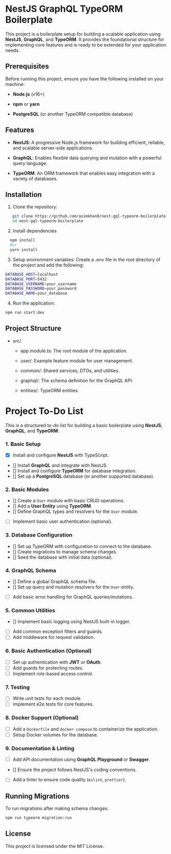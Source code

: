 NestJS GraphQL TypeORM Boilerplate
==================================

This project is a boilerplate setup for building a scalable application using **NestJS**, **GraphQL**, and **TypeORM**. It provides the foundational structure for implementing core features and is ready to be extended for your application needs.

Prerequisites
-------------

Before running this project, ensure you have the following installed on your machine:

*   **Node.js** (v16+)
    
*   **npm** or **yarn**
    
*   **PostgreSQL** (or another TypeORM compatible database)
    

Features
--------

*   **NestJS**: A progressive Node.js framework for building efficient, reliable, and scalable server-side applications.
    
*   **GraphQL**: Enables flexible data querying and mutation with a powerful query language.
    
*   **TypeORM**: An ORM framework that enables easy integration with a variety of databases.
    

Installation
------------

1.  Clone the repository:
```bash
   git clone https://github.com/asimkhan0/nest-gql-typeorm-boilerplate
   cd nest-gql-typeorm-boilerplate
```
    
2.  Install dependencies

```bash
  npm install
  #or
  yarn install
```
3.  Setup environment variables: Create a .env file in the root directory of the project and add the following:

```bash
DATABASE_HOST=localhost
DATABASE_PORT=5432
DATABASE_USERNAME=your_username
DATABASE_PASSWORD=your_password
DATABASE_NAME=your_database
```
    
4. Run the application:

```bash
npm run start:dev
```    

Project Structure
-----------------

*   src/
    
    *   app.module.ts: The root module of the application.
        
    *   user/: Example feature module for user management.
        
    *   common/: Shared services, DTOs, and utilities.
        
    *   graphql/: The schema definition for the GraphQL API.
        
    *   entities/: TypeORM entities.
        

# Project To-Do List

This is a structured to-do list for building a basic boilerplate using **NestJS**, **GraphQL**, and **TypeORM**.

### 1. **Basic Setup**

- [x] Install and configure **NestJS** with TypeScript.
- [] Install **GraphQL** and integrate with NestJS.
- [] Install and configure **TypeORM** for database integration.
- [] Set up a **PostgreSQL** database (or another supported database).

### 2. **Basic Modules**

- [] Create a `User` module with basic CRUD operations.
- [] Add a **User Entity** using **TypeORM**.
- [] Define GraphQL types and resolvers for the `User` module.
- [ ] Implement basic user authentication (optional).

### 3. **Database Configuration**

- [] Set up TypeORM with configuration to connect to the database.
- [] Create migrations to manage schema changes.
- [] Seed the database with initial data (optional).

### 4. **GraphQL Schema**

- [] Define a global GraphQL schema file.
- [] Set up query and mutation resolvers for the `User` entity.
- [ ] Add basic error handling for GraphQL queries/mutations.

### 5. **Common Utilities**

- [] Implement basic logging using NestJS built-in logger.
- [ ] Add common exception filters and guards.
- [ ] Add middleware for request validation.

### 6. **Basic Authentication (Optional)**

- [ ] Set up authentication with **JWT** or **OAuth**.
- [ ] Add guards for protecting routes.
- [ ] Implement role-based access control.

### 7. **Testing**

- [ ] Write unit tests for each module.
- [ ] Implement e2e tests for core features.

### 8. **Docker Support (Optional)**

- [ ] Add a `Dockerfile` and `docker-compose` to containerize the application.
- [ ] Setup Docker volumes for the database.

### 9. **Documentation & Linting**

- [ ] Add API documentation using **GraphQL Playground** or **Swagger**.
- [] Ensure the project follows NestJS's coding conventions.
- [ ] Add a linter to ensure code quality (`eslint`, `prettier`).

    

Running Migrations
------------------

To run migrations after making schema changes:

```bash
npm run typeorm migration:run
```

License
-------

This project is licensed under the MIT License.